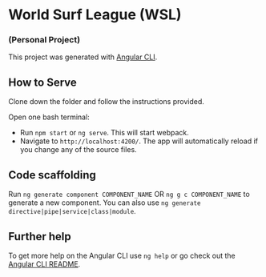 # World Surf League (WSL)
### (Personal Project)

This project was generated with [Angular CLI](https://github.com/angular/angular-cli).

## How to Serve

Clone down the folder and follow the instructions provided.

Open one bash terminal: 
- Run `npm start` or `ng serve`. This will start webpack.
- Navigate to `http://localhost:4200/`. The app will automatically reload if you change any of the source files.

## Code scaffolding

Run `ng generate component COMPONENT_NAME` OR `ng g c COMPONENT_NAME` to generate a new component. You can also use `ng generate directive|pipe|service|class|module`.

## Further help

To get more help on the Angular CLI use `ng help` or go check out the [Angular CLI README](https://github.com/angular/angular-cli/blob/master/README.md).
